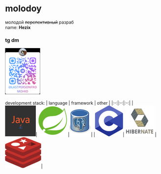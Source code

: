 # molodoy
молодой ~~перспективный~~ разраб
<br>
name: **Hezix**
<br>
### tg dm
<img src="image.png" height="150"></img>
<br>
<br>
development stack:
| language | framework | other |
|:-:|:-:|:-:|
|<img src="java.png" height="100">|<img src="spring.png" height="100">|<img src="postgresql.png" height="100">|
|<img src="C.png" height="100" >|<img src="hibernate.png" height="100" >|<img src="redis.png" height="100" >|
